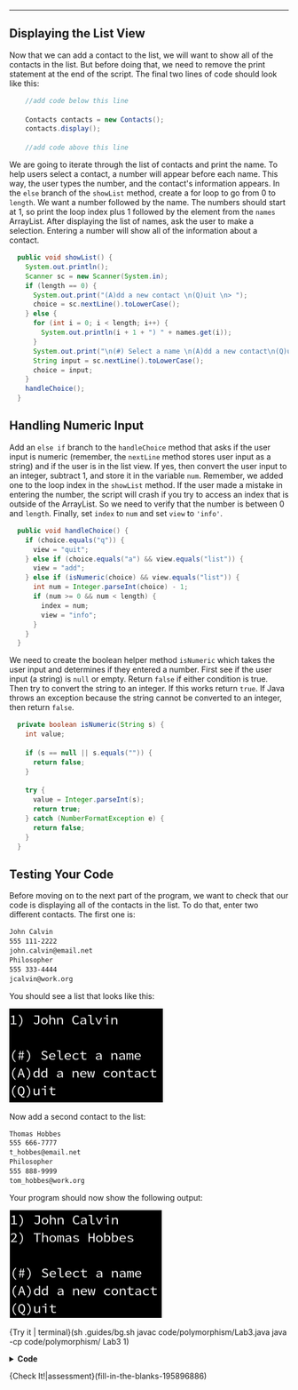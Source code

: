 ----------

## Displaying the List View

Now that we can add a contact to the list, we will want to show all of the contacts in the list. But before doing that, we need to remove the print statement at the end of the script. The final two lines of code should look like this:

```java
    //add code below this line

    Contacts contacts = new Contacts();
    contacts.display();

    //add code above this line
```

We are going to iterate through the list of contacts and print the name. To help users select a contact, a number will appear before each name. This way, the user types the number, and the contact's information appears. In the `else` branch of the `showList` method, create a for loop to go from 0 to `length`. We want a number followed by the name. The numbers should start at 1, so print the loop index plus 1 followed by the element from the `names` ArrayList. After displaying the list of names, ask the user to make a selection. Entering a number will show all of the information about a contact.

```java
  public void showList() {
    System.out.println();
    Scanner sc = new Scanner(System.in);
    if (length == 0) {
      System.out.print("(A)dd a new contact \n(Q)uit \n> ");
      choice = sc.nextLine().toLowerCase();
    } else {
      for (int i = 0; i < length; i++) {
        System.out.println(i + 1 + ") " + names.get(i));
      }
      System.out.print("\n(#) Select a name \n(A)dd a new contact\n(Q)uit \n> ");
      String input = sc.nextLine().toLowerCase();
      choice = input;
    }
    handleChoice();
  }
```

## Handling Numeric Input

Add an `else if` branch to the `handleChoice` method that asks if the user input is numeric (remember, the `nextLine` method stores user input as a string) and if the user is in the list view. If yes, then convert the user input to an integer, subtract 1, and store it in the variable `num`. Remember, we added one to the loop index in the `showList` method. If the user made a mistake in entering the number, the script will crash if you try to access an index that is outside of the ArrayList. So we need to verify that the number is between 0 and `length`. Finally, set `index` to `num` and set `view` to `'info'`.

```java
  public void handleChoice() {
    if (choice.equals("q")) {
      view = "quit";
    } else if (choice.equals("a") && view.equals("list")) {
      view = "add";
    } else if (isNumeric(choice) && view.equals("list")) {
      int num = Integer.parseInt(choice) - 1;
      if (num >= 0 && num < length) {
        index = num;
        view = "info";
      }
    } 
  }
```

We need to create the boolean helper method `isNumeric` which takes the user input and determines if they entered a number. First see if the user input (a string) is `null` or empty. Return `false` if either condition is true. Then try to convert the string to an integer. If this works return `true`. If Java throws an exception because the string cannot be converted to an integer, then return `false`.

```java
  private boolean isNumeric(String s) {
    int value;
    
    if (s == null || s.equals("")) {
      return false;
    }
    
    try {
      value = Integer.parseInt(s);
      return true;
    } catch (NumberFormatException e) {
      return false;
    }
  }
```

## Testing Your Code

Before moving on to the next part of the program, we want to check that our code is displaying all of the contacts in the list. To do that, enter two different contacts. The first one is:

```markdown
John Calvin
555 111-2222
john.calvin@email.net
Philosopher
555 333-4444
jcalvin@work.org
```

You should see a list that looks like this:

![Contact 1](.guides/img/polymorphism/lab3_pic1.png)

Now add a second contact to the list:

```markdown
Thomas Hobbes
555 666-7777
t_hobbes@email.net
Philosopher
555 888-9999
tom_hobbes@work.org
```

Your program should now show the following output:

![Contact 2](.guides/img/polymorphism/lab3_pic2.png)

{Try it | terminal}(sh .guides/bg.sh javac code/polymorphism/Lab3.java java -cp code/polymorphism/ Lab3 1)

<details>
  <summary><strong>Code</strong></summary>
  Your code should look like this:
  
  ```java
  import java.util.ArrayList;
  import java.util.Scanner;

  //add class definitions below this line

  abstract class Information {
    public abstract void displayInfo();
    public abstract void addInfo();
  }

  class Contacts extends Information {
    private String view;
    private ArrayList<String> names;
    private ArrayList<String> titles;
    private ArrayList<String> workPhoneNumbers;
    private ArrayList<String> workEmails;
    private ArrayList<String> personalPhoneNumbers;
    private ArrayList<String> personalEmails;
    private String choice;
    private int index;
    private int length;

    public Contacts() {
      view = "list";
      names = new ArrayList<String>();
      titles = new ArrayList<String>();
      workPhoneNumbers = new ArrayList<String>();
      workEmails = new ArrayList<String>();
      personalPhoneNumbers = new ArrayList<String>();
      personalEmails = new ArrayList<String>();
      choice = null;
      index = 0;
      length = 0;
    }

    public void displayInfo() {

    }

    public void addInfo() {
      Scanner sc = new Scanner(System.in);

      System.out.print("Enter their name: ");
      String name = sc.nextLine();
      names.add(name);

      System.out.print("Enter their personal phone number: ");
      String personalPhone = sc.nextLine();
      personalPhoneNumbers.add(personalPhone);

      System.out.print("Enter their personal email: ");
      String personalEmail = sc.nextLine();
      personalEmails.add(personalEmail);

      System.out.print("Enter their work title: ");
      String title = sc.nextLine();
      titles.add(title);

      System.out.print("Enter their work phone number: ");
      String workPhone = sc.nextLine();
      workPhoneNumbers.add(workPhone);

      System.out.print("Enter their work email: ");
      String workEmail = sc.nextLine();
      workEmails.add(workEmail);

      length++;
      view = "list";
    }

    public void showList() {
      System.out.println();
      Scanner sc = new Scanner(System.in);
      if (length == 0) {
        System.out.print("(A)dd a new contact \n(Q)uit \n> ");
        choice = sc.nextLine().toLowerCase();
      } else {
        for (int i = 0; i < length; i++) {
          System.out.println(i + 1 + ") " + names.get(i));
        }
        System.out.print("\n(#) Select a name \n(A)dd a new contact\n(Q)uit \n> ");
        String input = sc.nextLine().toLowerCase();
        choice = input;
      }
      handleChoice();
    }

      private boolean isNumeric(String s) {
      int value;

      if (s == null || s.equals("")) {
        return false;
      }

      try {
        value = Integer.parseInt(s);
        return true;
      } catch (NumberFormatException e) {
        return false;
      }
    }

    public void handleChoice() {
      if (choice.equals("q")) {
        view = "quit";
      } else if (choice.equals("a") && view.equals("list")) {
        view = "add";
      } else if (isNumeric(choice) && view.equals("list")) {
        int num = Integer.parseInt(choice) - 1;
        if (num >= 0 && num < length) {
          index = num;
          view = "info";
        }
      }
    }

    public void display() {
      while (true) {
        if (view.equals("list")) {
          showList();
        } else if (view.equals("info")) {
          displayInfo();
        } else if (view.equals("add")) {
          System.out.println();
          addInfo();
        } else if (view.equals("quit")) {
          System.out.println("\nClosing the contact list...\n");
          break;
        }
      }
    }

    public int getLength() {
      return length;
    }
  }

  //add class definitions above this line

  public class Lab3 {  
    public static void main(String[] args) {

      //add code below this line

      Contacts contacts = new Contacts();
      contacts.display();

      //add code above this line
    }
  }
  ```
  
</details>

{Check It!|assessment}(fill-in-the-blanks-195896886)
